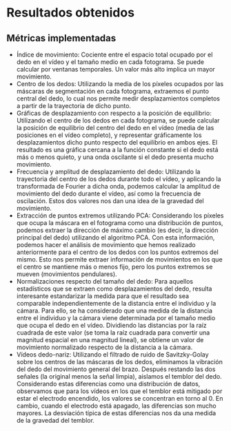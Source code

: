 # Resultados obtenidos

## Métricas implementadas

- Índice de movimiento: Cociente entre el espacio total ocupado por el dedo en
  el vídeo y el tamaño medio en cada fotograma. Se puede calcular por ventanas
  temporales. Un valor más alto implica un mayor movimiento.
- Centro de los dedos: Utilizando la media de los píxeles ocupados por las
  máscaras de segmentación en cada fotograma, extraemos el punto central del
  dedo, lo cual nos permite medir desplazamientos completos a partir de la
  trayectoria de dicho punto.
- Gráficas de desplazamiento con respecto a la posición de equilibrio:
  Utilizando el centro de los dedos en cada fotograma, se puede calcular la
  posición de equilibrio del centro del dedo en el vídeo (media de las
  posiciones en el vídeo completo), y representar gráficamente los
  desplazamientos dicho punto respecto del equilibrio en ambos ejes. El
  resultado es una gráfica cercana a la función constante si el dedo está más o
  menos quieto, y una onda oscilante si el dedo presenta mucho movimiento.
- Frecuencia y amplitud de desplazamiento del dedo: Utilizando la trayectoria
  del centro de los dedos durante todo el vídeo, y aplicando la transformada de
  Fourier a dicha onda, podemos calcular la amplitud de movimiento del dedo
  durante el vídeo, así como la frecuencia de oscilación. Estos dos valores nos
  dan una idea de la gravedad del movimiento.
- Extracción de puntos extremos utilizando PCA: Considerando los píxeles que
  ocupa la máscara en el fotograma como una distribución de puntos, podemos
  extraer la dirección de máximo cambio (es decir, la dirección principal del
  dedo) utilizando el algoritmo PCA. Con esta información, podemos hacer el
  análisis de movimiento que hemos realizado anteriormente para el centro de los
  dedos con los puntos extremos del mismo. Esto nos permite extraer información
  de movimientos en los que el centro se mantiene más o menos fijo, pero los
  puntos extremos se mueven (movimientos pendulares).
- Normalizaciones respecto del tamaño del dedo: Para aquellos estadísticos que
  se extraen como desplazamientos del dedo, resulta interesante estandarizar la
  medida para que el resultado sea comparable independientemente de la distancia
  entre el individuo y la cámara. Para ello, se ha considerado que una medida de
  la distancia entre el individuo y la cámara viene determinada por el tamaño
  medio que ocupa el dedo en el vídeo. Dividiendo las distancias por la raíz
  cuadrada de este valor (se toma la raíz cuadrada para convertir una magnitud
  espacial en una magnitud lineal), se obtiene un valor de movimiento
  normalizado respecto de la distancia a la cámara.
- Vídeos dedo-nariz: Utilizando el filtrado de ruido de Savitzky-Golay sobre los
  centros de las máscaras de los dedos, eliminamos la vibración del dedo del
  movimiento general del brazo. Después restando las dos señales (la original
  menos la señal limpia), aislamos el temblor del dedo. Considerando estas
  diferencias como una distribución de datos, observamos que para los vídeos en
  los que el temblor está mitigado por estar el electrodo encendido, los valores
  se concentran en torno al 0. En cambio, cuando el electrodo está apagado, las
  diferencias son mucho mayores. La desviación típica de estas diferencias nos
  da una medida de la gravedad del temblor.
